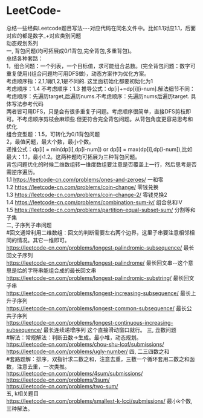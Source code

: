 # LeetCode-
总结一些经典Leetcode题目写法---对应代码在同名文件中。比如1.1对应1.1，后面对应的都是数字_+对应类别问题  
动态规划系列  
    一, 背包问题(均可拓展成0/1背包,完全背包,多重背包)。  
        总结各种套路：    
        1，组合问题：一个列表，一个目标值，求可能组合总数。(完全背包问题：数字可重复使用)(组合问题均可用DFS做)，动态方案作为优化方案。  
            考虑顺序指：2,1,1跟1,2,1是不同的. 这里面初始化都要初始化为1   
            考虑顺序：1.4  不考虑顺序：1.3  推导公式：dp[i]+=dp[i][i-num].解法细节不同：考虑顺序：先遍历target,后遍历nums.不考虑顺序：先遍历nums后遍历target. 具体写法参考代码  
            两者皆可用DFS，只是会有很多重复子问题。考虑顺序很简单，直接DFS剪枝即可。不考虑顺序剪枝会麻烦些.但更符合完全背包问题。从背包角度更容易思考和优化.  
            组合变型题：1.5，可转化为0/1背包问题        
        2，最值问题，最大个数，最小个数。    
            递推公式：dp[i] = min(dp[i],dp[i-num]) or dp[i] = max(dp[i],dp[i-num]),比如最大：1.1，最小1.2。这两种题均可拓展为三种背包问题。      
        背包问题优化的时候二维数组转一维度数组要注意是否覆盖上一行，然后思考是否需逆序遍历。  
        1.1 https://leetcode-cn.com/problems/ones-and-zeroes/  一和零   
        1.2 https://leetcode-cn.com/problems/coin-change/   零钱兑换  
        1.3 https://leetcode-cn.com/problems/coin-change-2/ 零钱兑换2  
        1.4 https://leetcode-cn.com/problems/combination-sum-iv/ 组合总和IV  
        1.5 https://leetcode-cn.com/problems/partition-equal-subset-sum/ 分割等和子集  
    二, 子序列子串问题  
        #回文通常利用二维数组：回文的判断需要左右两个边界，这里子串要注意相邻相同的情况。其它一维即可。  
        https://leetcode-cn.com/problems/longest-palindromic-subsequence/  最长回文子序列    
        https://leetcode-cn.com/problems/longest-palindrome/ 最长回文串--这个意思是给的字符串能组合成的最长回文串  
        https://leetcode-cn.com/problems/longest-palindromic-substring/ 最长回文子串  
        https://leetcode-cn.com/problems/longest-increasing-subsequence/  最长上升子序列    
        https://leetcode-cn.com/problems/longest-common-subsequence/  最长公共子序列  
        https://leetcode-cn.com/problems/longest-continuous-increasing-subsequence/  最长连续递增序列  这个直接滑动窗口就行。
    三, 丑数问题     
        #解法：常规解法：判断丑数->生成。最小堆，动态规划。  
        https://leetcode-cn.com/problems/chou-shu-lcof/submissions/  
        https://leetcode-cn.com/problems/ugly-number/ 
    四, 二三四数之和  
        #套路题解：排序，双指针求二数之和，注意去重，三数一个循环套用二数之和函数，注意去重，一次类推。  
        https://leetcode-cn.com/problems/4sum/submissions/  
        https://leetcode-cn.com/problems/3sum/  
        https://leetcode-cn.com/problems/two-sum/   
    五, k相关题目  
        https://leetcode-cn.com/problems/smallest-k-lcci/submissions/  最小k个数,三种解法。  
